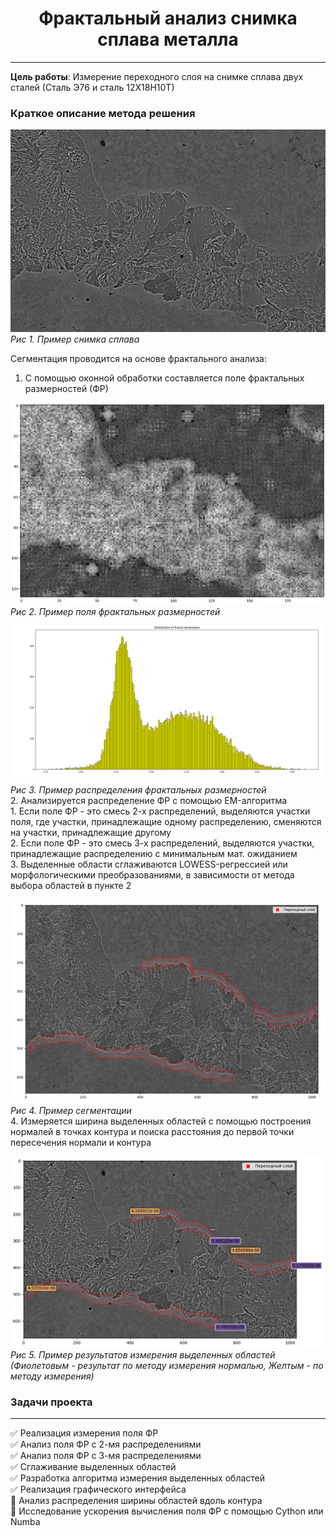 <h1 align="center">Фрактальный анализ снимка сплава металла</h1>

___
<p><b>Цель работы</b>: Измерение переходного слоя на снимке сплава двух сталей (Сталь Э76 и сталь 12Х18Н10Т)</p>

### Краткое описание метода решения

![Пример снимка сплава](readme/ExampleImage.jpg)
<em>Рис 1. Пример снимка сплава</em>
<p>Cегментация проводится на основе фрактального анализа:<p>

1. С помощью оконной обработки составляется поле фрактальных размерностей (ФР)

![Пример поля ФР](readme%2FExampleField.jpg)    
<em>Рис 2. Пример поля фрактальных размерностей</em>
![Пример распределения](readme%2FExampleDistribution.png)    
<em>Рис 3. Пример распределения фрактальных размерностей</em>    
2. Анализируется распределение ФР с помощью EM-алгоритма    
    1. Если поле ФР - это смесь 2-х распределений, выделяются участки поля, где участки, принадлежащие одному распределению, сменяются на участки, принадлежащие другому     
    2. Если поле ФР - это смесь 3-х распределений, выделяются участки, принадлежащие распределению с минимальным мат. ожиданием    
3. Выделенные области сглаживаются LOWESS-регрессией или морфологическими преобразованиями, в зависимости от метода выбора областей в пункте 2    

![Пример сегментации](readme%2FExampleSegmentation.png)
<em>Рис 4. Пример сегментации</em>    
4. Измеряется ширина выделенных областей с помощью построения нормалей в точках контура и поиска расстояния до первой точки пересечения нормали и контура

![Пример результатов измерения выделенных областей](readme%2FExampleMeasure.png)
<em>Рис 5. Пример результатов измерения выделенных областей (Фиолетовым - результат по методу измерения нормалью, Желтым - по методу измерения)</em>

### Задачи проекта
___
:white_check_mark: Реализация измерения поля ФР    
:white_check_mark: Анализ поля ФР с 2-мя распределениями    
:white_check_mark: Анализ поля ФР с 3-мя распределениями    
:white_check_mark: Сглаживание выделенных областей    
:white_check_mark: Разработка алгоритма измерения выделенных областей    
:white_check_mark: Реализация графического интерфейса    
:black_square_button: Анализ распределения ширины областей вдоль контура    
:black_square_button: Исследование ускорения вычисления поля ФР с помощью Cython или Numba    


